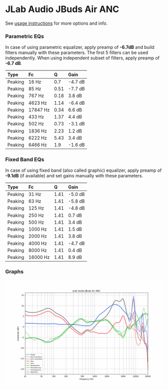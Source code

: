 # JLab Audio JBuds Air ANC
See [usage instructions](https://github.com/jaakkopasanen/AutoEq#usage) for more options and info.

### Parametric EQs
In case of using parametric equalizer, apply preamp of **-6.7dB** and build filters manually
with these parameters. The first 5 filters can be used independently.
When using independent subset of filters, apply preamp of **-6.7 dB**.

| Type    | Fc       |    Q | Gain    |
|:--------|:---------|:-----|:--------|
| Peaking | 16 Hz    | 0.7  | -4.7 dB |
| Peaking | 85 Hz    | 0.51 | -7.7 dB |
| Peaking | 767 Hz   | 0.18 | 3.8 dB  |
| Peaking | 4623 Hz  | 1.14 | -6.4 dB |
| Peaking | 17847 Hz | 0.34 | 6.6 dB  |
| Peaking | 433 Hz   | 1.37 | 4.4 dB  |
| Peaking | 502 Hz   | 0.73 | -3.1 dB |
| Peaking | 1836 Hz  | 2.23 | 1.2 dB  |
| Peaking | 6222 Hz  | 5.43 | 3.4 dB  |
| Peaking | 6466 Hz  | 1.9  | -1.6 dB |

### Fixed Band EQs
In case of using fixed band (also called graphic) equalizer, apply preamp of **-9.1dB**
(if available) and set gains manually with these parameters.

| Type    | Fc       |    Q | Gain    |
|:--------|:---------|:-----|:--------|
| Peaking | 31 Hz    | 1.41 | -5.0 dB |
| Peaking | 63 Hz    | 1.41 | -5.8 dB |
| Peaking | 125 Hz   | 1.41 | -4.8 dB |
| Peaking | 250 Hz   | 1.41 | 0.7 dB  |
| Peaking | 500 Hz   | 1.41 | 3.4 dB  |
| Peaking | 1000 Hz  | 1.41 | 1.5 dB  |
| Peaking | 2000 Hz  | 1.41 | 3.8 dB  |
| Peaking | 4000 Hz  | 1.41 | -4.7 dB |
| Peaking | 8000 Hz  | 1.41 | 0.4 dB  |
| Peaking | 16000 Hz | 1.41 | 8.9 dB  |

### Graphs
![](./JLab%20Audio%20JBuds%20Air%20ANC.png)